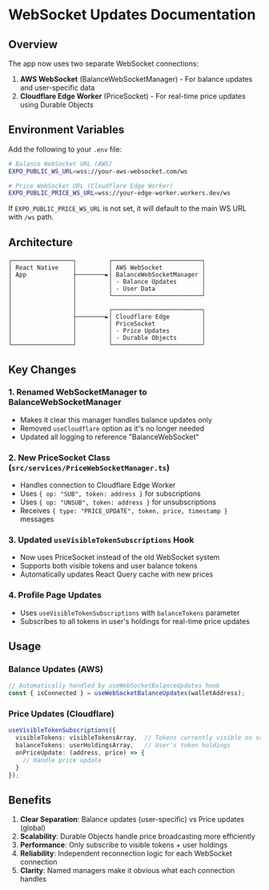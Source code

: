# WebSocket Updates Documentation

## Overview

The app now uses two separate WebSocket connections:
1. **AWS WebSocket** (BalanceWebSocketManager) - For balance updates and user-specific data
2. **Cloudflare Edge Worker** (PriceSocket) - For real-time price updates using Durable Objects

## Environment Variables

Add the following to your `.env` file:

```bash
# Balance WebSocket URL (AWS)
EXPO_PUBLIC_WS_URL=wss://your-aws-websocket.com/ws

# Price WebSocket URL (Cloudflare Edge Worker)
EXPO_PUBLIC_PRICE_WS_URL=wss://your-edge-worker.workers.dev/ws
```

If `EXPO_PUBLIC_PRICE_WS_URL` is not set, it will default to the main WS URL with `/ws` path.

## Architecture

```
┌─────────────────┐         ┌─────────────────────────┐
│ React Native    │         │ AWS WebSocket           │
│ App             ├────────►│ BalanceWebSocketManager │
│                 │         │ - Balance Updates       │
│                 │         │ - User Data             │
│                 │         └─────────────────────────┘
│                 │         
│                 │         ┌─────────────────────────┐
│                 ├────────►│ Cloudflare Edge         │
│                 │         │ PriceSocket             │
│                 │         │ - Price Updates         │
│                 │         │ - Durable Objects       │
└─────────────────┘         └─────────────────────────┘
```

## Key Changes

### 1. Renamed WebSocketManager to BalanceWebSocketManager
- Makes it clear this manager handles balance updates only
- Removed `useCloudflare` option as it's no longer needed
- Updated all logging to reference "BalanceWebSocket"

### 2. New PriceSocket Class (`src/services/PriceWebSocketManager.ts`)
- Handles connection to Cloudflare Edge Worker
- Uses `{ op: "SUB", token: address }` for subscriptions
- Uses `{ op: "UNSUB", token: address }` for unsubscriptions
- Receives `{ type: "PRICE_UPDATE", token, price, timestamp }` messages

### 3. Updated `useVisibleTokenSubscriptions` Hook
- Now uses PriceSocket instead of the old WebSocket system
- Supports both visible tokens and user balance tokens
- Automatically updates React Query cache with new prices

### 4. Profile Page Updates
- Uses `useVisibleTokenSubscriptions` with `balanceTokens` parameter
- Subscribes to all tokens in user's holdings for real-time price updates

## Usage

### Balance Updates (AWS)
```typescript
// Automatically handled by useWebSocketBalanceUpdates hook
const { isConnected } = useWebSocketBalanceUpdates(walletAddress);
```

### Price Updates (Cloudflare)
```typescript
useVisibleTokenSubscriptions({
  visibleTokens: visibleTokensArray,  // Tokens currently visible on screen
  balanceTokens: userHoldingsArray,   // User's token holdings
  onPriceUpdate: (address, price) => {
    // Handle price update
  }
});
```

## Benefits

1. **Clear Separation**: Balance updates (user-specific) vs Price updates (global)
2. **Scalability**: Durable Objects handle price broadcasting more efficiently
3. **Performance**: Only subscribe to visible tokens + user holdings
4. **Reliability**: Independent reconnection logic for each WebSocket connection
5. **Clarity**: Named managers make it obvious what each connection handles 